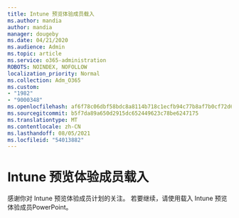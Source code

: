```yaml
---
title: Intune 预览体验成员载入
ms.author: mandia
author: mandia
manager: dougeby
ms.date: 04/21/2020
ms.audience: Admin
ms.topic: article
ms.service: o365-administration
ROBOTS: NOINDEX, NOFOLLOW
localization_priority: Normal
ms.collection: Adm_O365
ms.custom:
- "1982"
- "9000348"
ms.openlocfilehash: af6f78c06dbf58bdc8a8114b718c1ecfb94c77b8af7b0cf72d6a96e16dc17c40
ms.sourcegitcommit: b5f7da89a650d2915dc652449623c78be6247175
ms.translationtype: MT
ms.contentlocale: zh-CN
ms.lasthandoff: 08/05/2021
ms.locfileid: "54013882"
---
```

# <a name="intune-insiders-onboarding"></a>Intune 预览体验成员载入

感谢你对 Intune 预览体验成员计划的关注。 若要继续，请使用载入 Intune 预览体验成员PowerPoint。
